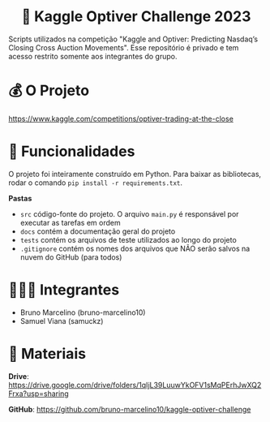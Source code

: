 <h1 align="center"> 🏅 Kaggle Optiver Challenge 2023 </h1>

Scripts utilizados na competição "Kaggle and Optiver: Predicting Nasdaq’s Closing Cross Auction Movements". Esse repositório é privado e tem acesso restrito somente aos integrantes do grupo.

# 💰 O Projeto

https://www.kaggle.com/competitions/optiver-trading-at-the-close

# 🔨 Funcionalidades

O projeto foi inteiramente construído em Python. Para baixar as bibliotecas, rodar o comando `pip install -r requirements.txt`.

**Pastas**

* `src` código-fonte do projeto. O arquivo `main.py` é responsável por executar as tarefas em ordem
* `docs` contém a documentação geral do projeto
* `tests` contém os arquivos de teste utilizados ao longo do projeto
* `.gitignore` contém os nomes dos arquivos que NÃO serão salvos na nuvem do GitHub (para todos) 

# 🧑‍🤝‍🧑 Integrantes

* Bruno Marcelino (bruno-marcelino10)
* Samuel Viana (samuckz)

# 📰 Materiais

**Drive**: https://drive.google.com/drive/folders/1qIjL39LuuwYkOFV1sMqPErhJwXQ2Frxa?usp=sharing

**GitHub**: https://github.com/bruno-marcelino10/kaggle-optiver-challenge